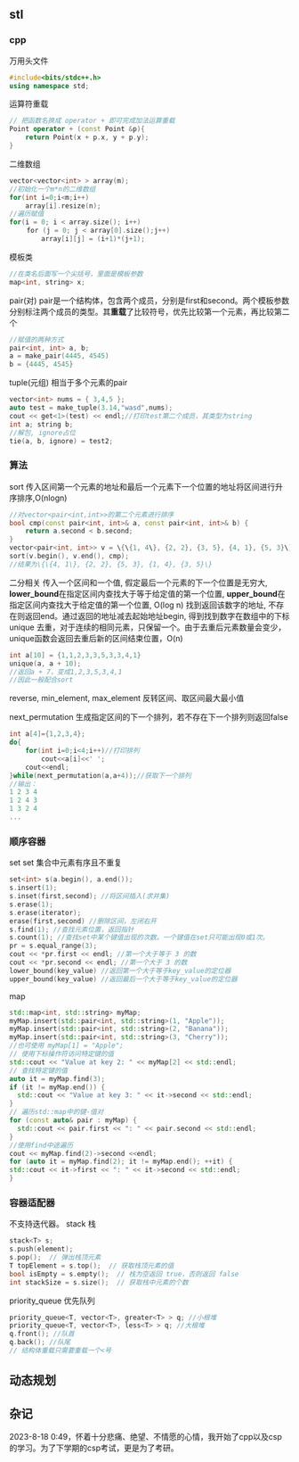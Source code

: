 ## stl
### cpp
万用头文件
```cpp
#include<bits/stdc++.h>
using namespace std;
```
运算符重载
```cpp
// 把函数名换成 operator + 即可完成加法运算重载
Point operator + (const Point &p){
    return Point(x + p.x, y + p.y);
}
```
二维数组
```cpp
vector<vector<int> > array(m);
//初始化一个m*n的二维数组
for(int i=0;i<m;i++) 
    array[i].resize(n);
//遍历赋值
for(i = 0; i < array.size(); i++)
 　　for (j = 0; j < array[0].size();j++) 
        array[i][j] = (i+1)*(j+1); 
```
模板类
```cpp
//在类名后面写一个尖括号，里面是模板参数
map<int, string> x;
```
pair(对)
pair是一个结构体，包含两个成员，分别是first和second。两个模板参数分别标注两个成员的类型。其**重载**了比较符号，优先比较第一个元素，再比较第二个
```cpp
//赋值的两种方式
pair<int, int> a, b;
a = make_pair(4445, 4545)
b = {4445, 4545}
```
tuple(元组)
相当于多个元素的pair
```cpp
vector<int> nums = { 3,4,5 };
auto test = make_tuple(3.14,"wasd",nums);
cout << get<1>(test) << endl;//打印test第二个成员，其类型为string
int a; string b;
//解包, ignore占位
tie(a, b, ignore) = test2;
```
### 算法
sort
传入区间第一个元素的地址和最后一个元素下一个位置的地址将区间进行升序排序,O(nlogn)
```cpp
//对vector<pair<int,int>>的第二个元素进行排序
bool cmp(const pair<int, int>& a, const pair<int, int>& b) {
    return a.second < b.second;
}
vector<pair<int, int>> v = \{\{1, 4\}, {2, 2}, {3, 5}, {4, 1}, {5, 3}\}
sort(v.begin(), v.end(), cmp);
//结果为\{\{4, 1\}, {2, 2}, {5, 3}, {1, 4}, {3, 5}\}
```
二分相关
传入一个区间和一个值, 假定最后一个元素的下一个位置是无穷大, **lower_bound**在指定区间内查找大于等于给定值的第一个位置, **upper_bound**在指定区间内查找大于给定值的第一个位置, O(log n)
找到返回该数字的地址, 不存在则返回end。通过返回的地址减去起始地址begin, 得到找到数字在数组中的下标
unique
去重，对于连续的相同元素，只保留一个。由于去重后元素数量会变少，unique函数会返回去重后新的区间结束位置，O(n)
```cpp
int a[10] = {1,1,2,3,3,5,3,3,4,1}
unique(a, a + 10);
//返回a + 7，变成1,2,3,5,3,4,1
//因此一般配合sort
```
reverse, min_element, max_element
反转区间、取区间最大最小值

next_permutation
生成指定区间的下一个排列，若不存在下一个排列则返回false
```cpp
int a[4]={1,2,3,4};
do{
	for(int i=0;i<4;i++)//打印排列 
		cout<<a[i]<<' ';
	cout<<endl;
}while(next_permutation(a,a+4));//获取下一个排列 
//输出：
1 2 3 4
1 2 4 3
1 3 2 4
...
```
### 顺序容器
set
set 集合中元素有序且不重复
```cpp
set<int> s(a.begin(), a.end());
s.insert(1);
s.inset(first,second); //将区间插入(求并集)
s.erase(1);
s.erase(iterator);
erase(first,second) //删除区间，左闭右开
s.find(1); //查找元素位置，返回指针
s.count(1); //查找set中某个键值出现的次数。一个键值在set只可能出现0或1次。
pr = s.equal_range(3);
cout << *pr.first << endl; //第一个大于等于 3 的数
cout << *pr.second << endl; //第一个大于 3 的数
lower_bound(key_value) //返回第一个大于等于key_value的定位器
upper_bound(key_value) //返回最后一个大于等于key_value的定位器
```
map
```cpp
std::map<int, std::string> myMap;
myMap.insert(std::pair<int, std::string>(1, "Apple"));
myMap.insert(std::pair<int, std::string>(2, "Banana"));
myMap.insert(std::pair<int, std::string>(3, "Cherry"));
//也可使用 myMap[1] = "Apple";
// 使用下标操作符访问特定键的值
std::cout << "Value at key 2: " << myMap[2] << std::endl;
// 查找特定键的值
auto it = myMap.find(3);
if (it != myMap.end()) {
  std::cout << "Value at key 3: " << it->second << std::endl;
}
// 遍历std::map中的键-值对
for (const auto& pair : myMap) {
  std::cout << pair.first << ": " << pair.second << std::endl;
}
//使用find中途遍历
cout << myMap.find(2)->second <<endl;
for (auto it = myMap.find(2); it != myMap.end(); ++it) {
std::cout << it->first << ": " << it->second << std::endl;
}
```
### 容器适配器
不支持迭代器。
stack 栈
```cpp
stack<T> s;
s.push(element);
s.pop();  // 弹出栈顶元素
T topElement = s.top();  // 获取栈顶元素的值
bool isEmpty = s.empty();  // 栈为空返回 true，否则返回 false
int stackSize = s.size();  // 获取栈中元素的个数
```
priority_queue 优先队列
```cpp
priority_queue<T, vector<T>, greater<T> > q; //小根堆
priority_queue<T, vector<T>, less<T> > q; //大根堆
q.front(); //队首
q.back(); //队尾
// 结构体重载只需要重载一个<号
```

## 动态规划


## 杂记
2023-8-18 0:49，怀着十分悲痛、绝望、不情愿的心情，我开始了cpp以及csp的学习。为了下学期的csp考试，更是为了考研。